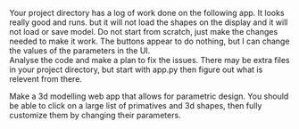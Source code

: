 Your project directory has a log of work done on the following app.  It looks really good and runs. but it will not load the shapes on the display and it will not load or save model.  Do not start from scratch, just make the changes needed to make it work.   The buttons appear to do nothing, but I can change the values of the parameters in the UI.  
Analyse the code and make a plan to fix the issues. 
There may be extra files in your project directory, but start with app.py then figure out what is relevent from there. 


Make a 3d modelling web app that allows for parametric design. You should be able to click on a large list of primatives and 3d shapes, then fully customize them by changing their parameters.  